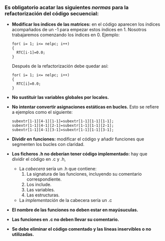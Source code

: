 ### Es obligatorio acatar las siguientes *normas* para la refactorización del código secuencial:

* **Modificar los índices de las matrices:** en el código aparecen los índices acompañados de un -1 para empezar estos índices en 1.
  Nosotros trabajaremos comenzando los índices en 0.
  Ejemplo:
  ```
  for( i= 1; i<= nelpc; i++)
  {
    RTC[i-1]=0.0;
  }
  ```
  Después de la refactorización debe quedar así:
  ```
  for( i= 1; i<= nelpc; i++)
  {
    RTC[i]=0.0;
  }
  ```

* **No sustituir las variables globales por locales.**

* **No intentar convertir asignaciones estáticas en bucles.**
  Esto se refiere a ejemplos como el siguiente:
  ```
  subextr[1-1][4-1][1-1]=subextr[1-1][1-1][1-1];
  subextr[1-1][4-1][2-1]=subextr[1-1][1-1][2-1];
  subextr[1-1][4-1][3-1]=subextr[1-1][1-1][3-1];
  ```
  
* **Dividir en funciones:** modificar el código y añadir funciones que segmenten los bucles con claridad.

* **Los ficheros .h no deberían tener código implementado:** hay que dividir el código en .c y .h, 
  * La *cabecera* sería un .h que contiene:
    1. La signatura de las funciones, incluyendo su comentario correspondiente.
    2. Los include.
    3. Las variables.
    4. Las estructuras.
  * La *implementación* de la cabecera sería un .c 

* **El nombre de las funciones no deben estar en mayúsuculas.**

* **Las funciones en .c no deben llevar su comentario.**

* **Se debe eliminar el código comentado y las líneas inservibles o no utilizadas.**

